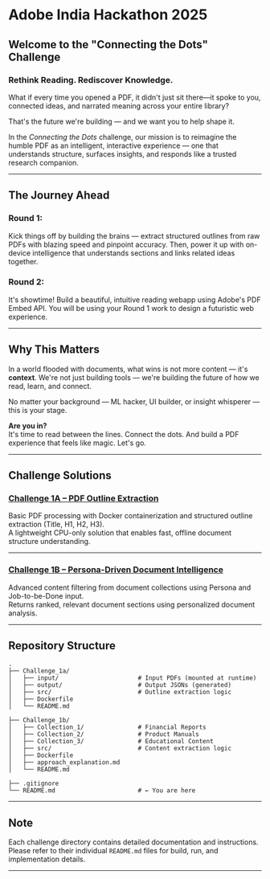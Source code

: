 # Adobe India Hackathon 2025

## Welcome to the "Connecting the Dots" Challenge

### Rethink Reading. Rediscover Knowledge.

What if every time you opened a PDF, it didn't just sit there—it spoke to you, connected ideas, and narrated meaning across your entire library?

That's the future we're building — and we want you to help shape it.

In the *Connecting the Dots* challenge, our mission is to reimagine the humble PDF as an intelligent, interactive experience — one that understands structure, surfaces insights, and responds like a trusted research companion.

---

## The Journey Ahead

### Round 1: 
Kick things off by building the brains — extract structured outlines from raw PDFs with blazing speed and pinpoint accuracy. Then, power it up with on-device intelligence that understands sections and links related ideas together.

### Round 2:
It's showtime! Build a beautiful, intuitive reading webapp using Adobe's PDF Embed API. You will be using your Round 1 work to design a futuristic web experience.

---

## Why This Matters

In a world flooded with documents, what wins is not more content — it's **context**. We're not just building tools — we're building the future of how we read, learn, and connect.

No matter your background — ML hacker, UI builder, or insight whisperer — this is your stage.

**Are you in?**  
It's time to read between the lines. Connect the dots. And build a PDF experience that feels like magic. Let's go.

---

## Challenge Solutions

### [Challenge 1A – PDF Outline Extraction](./Challenge_1a/README.md)
Basic PDF processing with Docker containerization and structured outline extraction (Title, H1, H2, H3).  
A lightweight CPU-only solution that enables fast, offline document structure understanding.

---

### [Challenge 1B – Persona-Driven Document Intelligence](./Challenge_1b/README.md)
Advanced content filtering from document collections using Persona and Job-to-be-Done input.  
Returns ranked, relevant document sections using personalized document analysis.

---

## Repository Structure

```
.
├── Challenge_1a/
│   ├── input/                      # Input PDFs (mounted at runtime)
│   ├── output/                     # Output JSONs (generated)
│   ├── src/                        # Outline extraction logic
│   ├── Dockerfile
│   └── README.md

├── Challenge_1b/
│   ├── Collection_1/               # Financial Reports
│   ├── Collection_2/               # Product Manuals
│   ├── Collection_3/               # Educational Content
│   ├── src/                        # Content extraction logic
│   ├── Dockerfile
│   ├── approach_explanation.md
│   └── README.md

├── .gitignore
└── README.md                       # ← You are here
```

---

## Note

Each challenge directory contains detailed documentation and instructions.  
Please refer to their individual `README.md` files for build, run, and implementation details.

---

